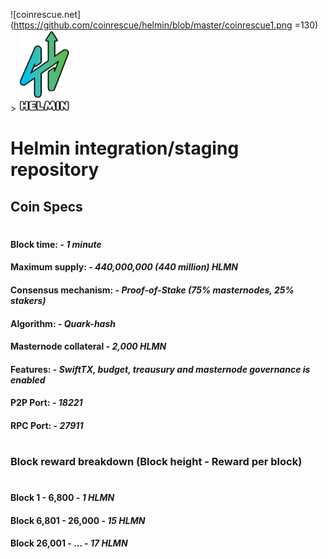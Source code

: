 ![coinrescue.net](https://github.com/coinrescue/helmin/blob/master/coinrescue1.png =130) > ![Helmin Logo](https://raw.githubusercontent.com/coinrescue/helmin/master/helmin-logo.png)

# Helmin integration/staging repository

## Coin Specs

#

#### Block time: - *1 minute* 
#### Maximum supply: - *440,000,000 (440 million) HLMN*
#### Consensus mechanism: - *Proof-of-Stake (75% masternodes, 25% stakers)*
#### Algorithm: - *Quark-hash* 
#### Masternode collateral - *2,000 HLMN*  
#### Features: - *SwiftTX, budget, treausury and masternode governance is enabled* 
#### P2P Port: - *18221* 
#### RPC Port: - *27911* 

#

### Block reward breakdown (Block height - Reward per block)
#
#### Block 1 - 6,800	  -   *1 HLMN*

#### Block 6,801 - 26,000   -   *15 HLMN*

#### Block 26,001 - ...  -   *17 HLMN*
